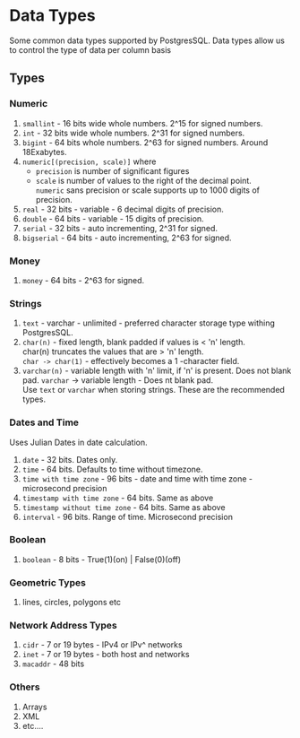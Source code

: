 # Data Types

Some common data types supported by PostgresSQL. Data types allow us to control the type of data per column basis

## Types

### Numeric

1. `smallint` - 16 bits wide whole numbers. 2^15 for signed numbers.
2. `int` - 32 bits wide whole numbers. 2^31 for signed numbers.
3. `bigint` - 64 bits whole numbers. 2^63 for signed numbers. Around 18Exabytes.
4. `numeric[(precision, scale)]` where
    * `precision` is number of significant figures
    * `scale` is number of values to the right of the decimal point.  
    `numeric` sans precision or scale supports up to 1000 digits of precision.
5. `real` - 32 bits - variable - 6 decimal digits of precision.
6. `double` - 64 bits - variable - 15 digits of precision.
7. `serial` - 32 bits - auto incrementing, 2^31 for signed.
8. `bigserial` - 64 bits - auto incrementing, 2^63 for signed.

### Money

1. `money` - 64 bits - 2^63 for signed.

### Strings

1. `text` - varchar - unlimited - preferred character storage type withing PostgresSQL.
2. `char(n)` - fixed length, blank padded if values is < 'n' length.  
    char(n) truncates the values that are > 'n' length.  
    `char -> char(1)` - effectively becomes a 1 -character field.
3. `varchar(n)` - variable length with 'n' limit, if 'n' is present. Does not blank pad.
    `varchar` -> variable length - Does nt blank pad.  
    Use `text` or `varchar` when storing strings. These are the recommended types.

### Dates and Time
Uses Julian Dates in date calculation.

1. `date` - 32 bits. Dates only.
2. `time` - 64 bits. Defaults to time without timezone.
3. `time with time zone` - 96 bits - date and time with time zone - microsecond precision
4. `timestamp with time zone` - 64 bits. Same as above
5. `timestamp without time zone` - 64 bits. Same as above
6. `interval` - 96 bits. Range of time. Microsecond precision

### Boolean

1. `boolean` - 8 bits - True(1)(on) | False(0)(off)

### Geometric Types

1. lines, circles, polygons etc

### Network Address Types

1. `cidr` - 7 or 19 bytes - IPv4 or IPv^ networks
2. `inet` - 7 or 19 bytes - both host and networks
3. `macaddr` - 48 bits

### Others

1. Arrays
2. XML
3. etc....

